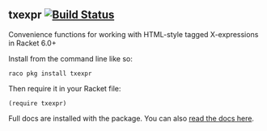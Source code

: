txexpr [![Build Status](https://travis-ci.org/mbutterick/txexpr.svg)](https://travis-ci.org/mbutterick/txexpr)
---------------

Convenience functions for working with HTML-style tagged X-expressions in Racket 6.0+

Install from the command line like so:

    raco pkg install txexpr

Then require it in your Racket file:

    (require txexpr)

Full docs are installed with the package. You can also [read the docs here](http://pkg-build.racket-lang.org/doc/txexpr).

